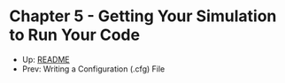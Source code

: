 # Chapter 5 - Getting Your Simulation to Run Your Code



* Up: [README](README.md)
* Prev: Writing a Configuration (.cfg) File

